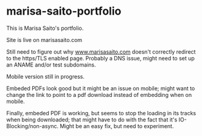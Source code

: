 # marisa-saito-portfolio
This is Marisa Saito's portfolio.

Site is live on marisasaito.com

Still need to figure out why www.marisasaito.com doesn't correctly redirect to the https/TLS enabled page. Probably a DNS issue, might need to set up an ANAME and/or test subdomains.

Mobile version still in progress.

Embeded PDFs look good but it might be an issue on mobile; might want to change the link to point to a pdf download instead of embedding when on mobile. 

Finally, embeded PDF is working, but seems to stop the loading in its tracks when being downloaded; that might have to do with the fact that it's IO-Blocking/non-async. Might be an easy fix, but need to experiment.


